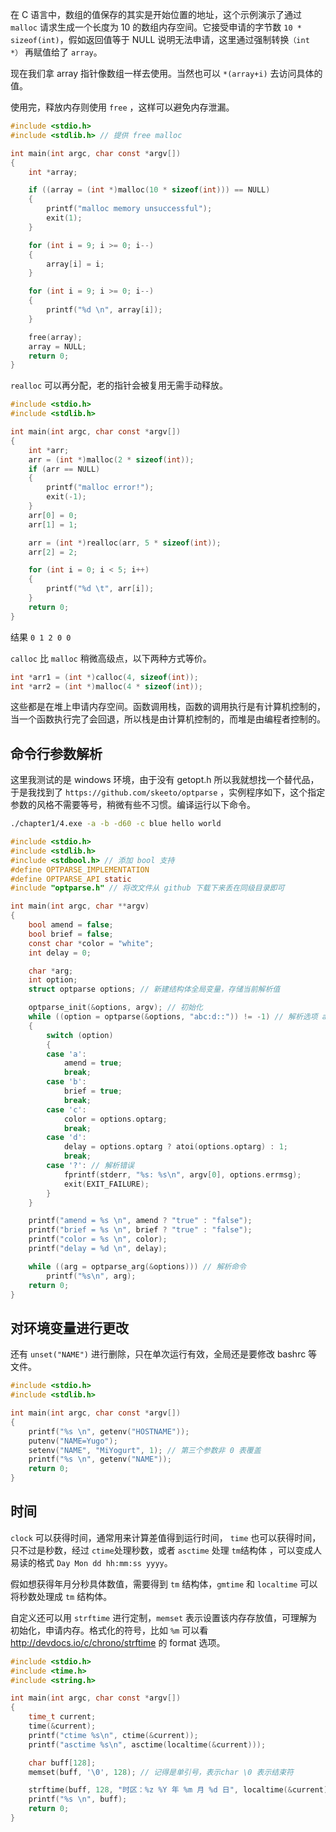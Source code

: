 在 C 语言中，数组的值保存的其实是开始位置的地址，这个示例演示了通过 `malloc` 请求生成一个长度为 10 的数组内存空间。它接受申请的字节数 `10 * sizeof(int)`，假如返回值等于 NULL 说明无法申请，这里通过强制转换`（int *）` 再赋值给了 `array`。

现在我们拿 array 指针像数组一样去使用。当然也可以 `*(array+i)` 去访问具体的值。

使用完，释放内存则使用 `free` ，这样可以避免内存泄漏。

```c
#include <stdio.h>
#include <stdlib.h> // 提供 free malloc

int main(int argc, char const *argv[])
{
    int *array;

    if ((array = (int *)malloc(10 * sizeof(int))) == NULL)
    {
        printf("malloc memory unsuccessful");
        exit(1);
    }

    for (int i = 9; i >= 0; i--)
    {
        array[i] = i;
    }

    for (int i = 9; i >= 0; i--)
    {
        printf("%d \n", array[i]);
    }

    free(array);
    array = NULL;
    return 0;
}
```

`realloc` 可以再分配，老的指针会被复用无需手动释放。

```c
#include <stdio.h>
#include <stdlib.h>

int main(int argc, char const *argv[])
{
    int *arr;
    arr = (int *)malloc(2 * sizeof(int));
    if (arr == NULL)
    {
        printf("malloc error!");
        exit(-1);
    }
    arr[0] = 0;
    arr[1] = 1;

    arr = (int *)realloc(arr, 5 * sizeof(int));
    arr[2] = 2;

    for (int i = 0; i < 5; i++)
    {
        printf("%d \t", arr[i]);
    }
    return 0;
}
```

结果 `0 1 2 0 0`

`calloc` 比 `malloc` 稍微高级点，以下两种方式等价。

```c
int *arr1 = (int *)calloc(4, sizeof(int));
int *arr2 = (int *)malloc(4 * sizeof(int));
```

这些都是在堆上申请内存空间。函数调用栈，函数的调用执行是有计算机控制的，当一个函数执行完了会回退，所以栈是由计算机控制的，而堆是由编程者控制的。

## 命令行参数解析

这里我测试的是 windows 环境，由于没有 getopt.h 所以我就想找一个替代品，于是我找到了 `https://github.com/skeeto/optparse` ，实例程序如下，这个指定参数的风格不需要等号，稍微有些不习惯。编译运行以下命令。

```bash
./chapter1/4.exe -a -b -d60 -c blue hello world
```

```c
#include <stdio.h>
#include <stdlib.h>
#include <stdbool.h> // 添加 bool 支持
#define OPTPARSE_IMPLEMENTATION
#define OPTPARSE_API static
#include "optparse.h" // 将改文件从 github 下载下来丢在同级目录即可

int main(int argc, char **argv)
{
    bool amend = false;
    bool brief = false;
    const char *color = "white";
    int delay = 0;

    char *arg;
    int option;
    struct optparse options; // 新建结构体全局变量，存储当前解析值

    optparse_init(&options, argv); // 初始化
    while ((option = optparse(&options, "abc:d::")) != -1) // 解析选项 abcd, 冒号表示有输入，会赋值给optarg，双冒号代表可选。
    {
        switch (option)
        {
        case 'a':
            amend = true;
            break;
        case 'b':
            brief = true;
            break;
        case 'c':
            color = options.optarg;
            break;
        case 'd':
            delay = options.optarg ? atoi(options.optarg) : 1;
            break;
        case '?': // 解析错误
            fprintf(stderr, "%s: %s\n", argv[0], options.errmsg);
            exit(EXIT_FAILURE);
        }
    }

    printf("amend = %s \n", amend ? "true" : "false");
    printf("brief = %s \n", brief ? "true" : "false");
    printf("color = %s \n", color);
    printf("delay = %d \n", delay);

    while ((arg = optparse_arg(&options))) // 解析命令
        printf("%s\n", arg);
    return 0;
}
```

## 对环境变量进行更改

还有 `unset("NAME")` 进行删除，只在单次运行有效，全局还是要修改 bashrc 等文件。

```c
#include <stdio.h>
#include <stdlib.h>

int main(int argc, char const *argv[])
{
    printf("%s \n", getenv("HOSTNAME"));
    putenv("NAME=Yugo");
    setenv("NAME", "MiYogurt", 1); // 第三个参数非 0 表覆盖
    printf("%s \n", getenv("NAME"));
    return 0;
}
```

## 时间

`clock` 可以获得时间，通常用来计算差值得到运行时间， `time` 也可以获得时间，只不过是秒数，经过 `ctime`处理秒数，或者 `asctime` 处理 `tm`结构体 ，可以变成人易读的格式 `Day Mon dd hh:mm:ss yyyy`。

假如想获得年月分秒具体数值，需要得到 `tm` 结构体，`gmtime` 和 `localtime` 可以将秒数处理成 `tm` 结构体。

自定义还可以用 `strftime` 进行定制，`memset` 表示设置该内存存放值，可理解为初始化，申请内存。格式化的符号，比如 `%m` 可以看 http://devdocs.io/c/chrono/strftime 的 format 选项。

```c
#include <stdio.h>
#include <time.h>
#include <string.h>

int main(int argc, char const *argv[])
{
    time_t current;
    time(&current);
    printf("ctime %s\n", ctime(&current));
    printf("asctime %s\n", asctime(localtime(&current)));

    char buff[128];
    memset(buff, '\0', 128); // 记得是单引号，表示char \0 表示结束符

    strftime(buff, 128, "时区：%z %Y 年 %m 月 %d 日", localtime(&current));
    printf("%s \n", buff);
    return 0;
}
```
